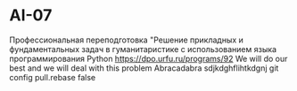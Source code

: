# AI-07
Профессиональная переподготовка "Решение прикладных и фундаментальных задач в гуманитаристике с использованием языка программирования Python https://dpo.urfu.ru/programs/92
We will do our best and we will deal with this problem
Abracadabra
sdjkdghflihtkdgnj
git config pull.rebase false 